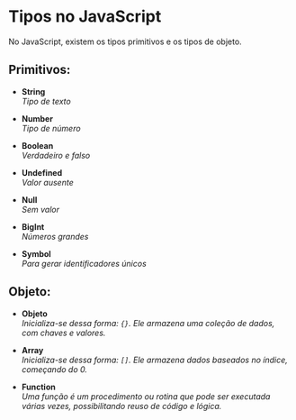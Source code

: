 # Tipos no JavaScript

No JavaScript, existem os tipos primitivos e os tipos de objeto.

## Primitivos:

- **String**  
  *Tipo de texto*

- **Number**  
  *Tipo de número*

- **Boolean**  
  *Verdadeiro e falso*

- **Undefined**  
  *Valor ausente*

- **Null**  
  *Sem valor*

- **BigInt**  
  *Números grandes*

- **Symbol**  
  *Para gerar identificadores únicos*

## Objeto:

- **Objeto**  
  *Inicializa-se dessa forma: `{}`. Ele armazena uma coleção de dados, com chaves e valores.*

- **Array**  
  *Inicializa-se dessa forma: `[]`. Ele armazena dados baseados no índice, começando do 0.*

- **Function**  
  *Uma função é um procedimento ou rotina que pode ser executada várias vezes, possibilitando reuso de código e lógica.*
